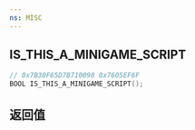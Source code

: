 ```yaml
---
ns: MISC
---
```

## IS_THIS_A_MINIGAME_SCRIPT

```c
// 0x7B30F65D7B710098 0x7605EF6F
BOOL IS_THIS_A_MINIGAME_SCRIPT();
```


## 返回值
